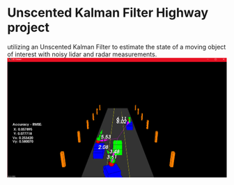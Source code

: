 # Unscented Kalman Filter Highway project
utilizing an Unscented Kalman Filter to estimate the state of a moving object of interest with noisy lidar and radar measurements.
![img](visualization.png)
